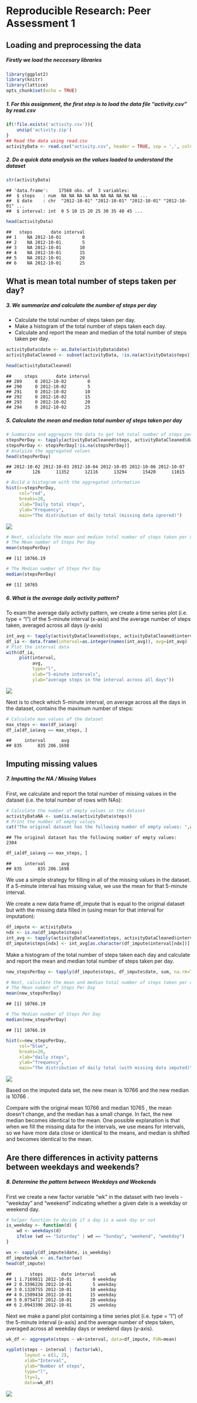 # Reproducible Research: Peer Assessment 1


## Loading and preprocessing the data
##### Firstly we load the neccesary libraries

```r
library(ggplot2)
library(knitr)
library(lattice)
opts_chunk$set(echo = TRUE)
```
##### 1. For this assignment, the first step is to load the data file “activity.csv” by read.csv

```r
if(!file.exists('activity.csv')){
    unzip('activity.zip')
}
## Read the data using read.csv
activityData <- read.csv("activity.csv", header = TRUE, sep = ',', colClasses = c("numeric", "character","integer"), na.strings="NA")
```

##### 2. Do a quick data analysis on the values loaded to understand the dataset

```r
str(activityData)
```

```
## 'data.frame':	17568 obs. of  3 variables:
##  $ steps   : num  NA NA NA NA NA NA NA NA NA NA ...
##  $ date    : chr  "2012-10-01" "2012-10-01" "2012-10-01" "2012-10-01" ...
##  $ interval: int  0 5 10 15 20 25 30 35 40 45 ...
```

```r
head(activityData)
```

```
##   steps       date interval
## 1    NA 2012-10-01        0
## 2    NA 2012-10-01        5
## 3    NA 2012-10-01       10
## 4    NA 2012-10-01       15
## 5    NA 2012-10-01       20
## 6    NA 2012-10-01       25
```
## What is mean total number of steps taken per day?
##### 3. We summarize and calculate the number of steps per day 

- Calculate the total number of steps taken per day.
- Make a histogram of the total number of steps taken each day.
- Calculate and report the mean and median of the total number of steps taken per day.

```r
activityData$date <- as.Date(activityData$date)
activityDataCleaned <- subset(activityData, !is.na(activityData$steps))

head(activityDataCleaned)
```

```
##     steps       date interval
## 289     0 2012-10-02        0
## 290     0 2012-10-02        5
## 291     0 2012-10-02       10
## 292     0 2012-10-02       15
## 293     0 2012-10-02       20
## 294     0 2012-10-02       25
```
##### 5. Calculate the mean and median total number of steps taken per day

```r
# Summarize and aggregate the data to get teh total number of steps per day
stepsPerDay <- tapply(activityDataCleaned$steps, activityDataCleaned$date, sum, na.rm=TRUE, simplify=T)
stepsPerDay <- stepsPerDay[!is.na(stepsPerDay)]
# Analyize the aggregated values  
head(stepsPerDay)
```

```
## 2012-10-02 2012-10-03 2012-10-04 2012-10-05 2012-10-06 2012-10-07 
##        126      11352      12116      13294      15420      11015
```

```r
# Build a histogram with the aggregated information 
hist(x=stepsPerDay,
     col="red",
     breaks=20,
     xlab="Daily total steps",
     ylab="Frequency",
     main="The distribution of daily total (missing data ignored)")
```

![](PA1_template_files/figure-html/calc_data-1.png)<!-- -->

```r
# Next, calculate the mean and median total number of steps taken per day
# The Mean number of Steps Per Day
mean(stepsPerDay)
```

```
## [1] 10766.19
```

```r
# The Median number of Steps Per Day
median(stepsPerDay)
```

```
## [1] 10765
```

##### 6. What is the average daily activity pattern?

To exam the average daily activity pattern, we create a time series plot (i.e. type = “l”) of the 5-minute interval (x-axis) and the average number of steps taken, averaged across all days (y-axis)


```r
int_avg <- tapply(activityDataCleaned$steps, activityDataCleaned$interval, mean, na.rm=TRUE, simplify=T)
df_ia <- data.frame(interval=as.integer(names(int_avg)), avg=int_avg)
# Plot the interval data 
with(df_ia,
     plot(interval,
          avg,
          type="l",
          xlab="5-minute intervals",
          ylab="average steps in the interval across all days"))
```

![](PA1_template_files/figure-html/calc_averageDaily,-1.png)<!-- -->

Next is to check which 5-minute interval, on average across all the days in the dataset, contains the maximum number of steps:


```r
# Calculate max values of the dataset
max_steps <- max(df_ia$avg)
df_ia[df_ia$avg == max_steps, ]
```

```
##     interval      avg
## 835      835 206.1698
```

## Imputing missing values
##### 7. Imputting the NA / Missing Values

First, we calculate and report the total number of missing values in the dataset (i.e. the total number of rows with NAs):


```r
# Calculate the number of empty values in the dataset 
activityDataNA <- sum(is.na(activityData$steps))
# Print the number of empty values 
cat("The original dataset has the following number of empty values: ",activityDataNA)
```

```
## The original dataset has the following number of empty values:  2304
```

```r
df_ia[df_ia$avg == max_steps, ]
```

```
##     interval      avg
## 835      835 206.1698
```

We use a simple strategy for filling in all of the missing values in the dataset. If a 5-minute interval has missing value, we use the mean for that 5-minute interval.

We create a new data frame df_impute that is equal to the original dataset but with the missing data filled in (using mean for that interval for imputation):

```r
df_impute <- activityData
ndx <- is.na(df_impute$steps)
int_avg <- tapply(activityDataCleaned$steps, activityDataCleaned$interval, mean, na.rm=TRUE, simplify=T)
df_impute$steps[ndx] <- int_avg[as.character(df_impute$interval[ndx])]
```
Make a histogram of the total number of steps taken each day and calculate and report the mean and median total number of steps taken per day.

```r
new_stepsPerDay <- tapply(df_impute$steps, df_impute$date, sum, na.rm=TRUE, simplify=T)

# Next, calculate the mean and median total number of steps taken per day
# The Mean number of Steps Per Day
mean(new_stepsPerDay)
```

```
## [1] 10766.19
```

```r
# The Median number of Steps Per Day
median(new_stepsPerDay)
```

```
## [1] 10766.19
```

```r
hist(x=new_stepsPerDay,
     col="blue",
     breaks=20,
     xlab="daily steps",
     ylab="frequency",
     main="The distribution of daily total (with missing data imputed)")
```

![](PA1_template_files/figure-html/imput_display-1.png)<!-- -->

Based on the imputed data set, the new mean is 10766 and the new median is 10766 . 

Compare with the original mean 10766 and median 10765 , the mean doesn't change, and the median has a small change. In fact, the new median becomes identical to the mean. One possible explanation is that when we fill the missing data for the intervals, we use means for intervals, so we have more data close or identical to the means, and median is shifted and becomes identical to the mean.


## Are there differences in activity patterns between weekdays and weekends?
##### 8. Determine the pattern between Weekdays and Weekends

First we create a new factor variable “wk” in the dataset with two levels - “weekday” and “weekend” indicating whether a given date is a weekday or weekend day.

```r
# helper function to decide if a day is a week day or not
is_weekday <- function(d) {
    wd <- weekdays(d)
    ifelse (wd == "Saturday" | wd == "Sunday", "weekend", "weekday")
}

wx <- sapply(df_impute$date, is_weekday)
df_impute$wk <- as.factor(wx)
head(df_impute)
```

```
##       steps       date interval      wk
## 1 1.7169811 2012-10-01        0 weekday
## 2 0.3396226 2012-10-01        5 weekday
## 3 0.1320755 2012-10-01       10 weekday
## 4 0.1509434 2012-10-01       15 weekday
## 5 0.0754717 2012-10-01       20 weekday
## 6 2.0943396 2012-10-01       25 weekday
```

Next we make a panel plot containing a time series plot (i.e. type = “l”) of the 5-minute interval (x-axis) and the average number of steps taken, averaged across all weekday days or weekend days (y-axis).

```r
wk_df <- aggregate(steps ~ wk+interval, data=df_impute, FUN=mean)

xyplot(steps ~ interval | factor(wk),
       layout = c(1, 2),
       xlab="Interval",
       ylab="Number of steps",
       type="l",
       lty=1,
       data=wk_df)
```

![](PA1_template_files/figure-html/display_wk_pattern-1.png)<!-- -->

